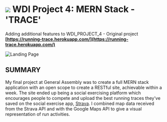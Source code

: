 # ![](https://ga-dash.s3.amazonaws.com/production/assets/logo-9f88ae6c9c3871690e33280fcf557f33.png) WDI Project 4: MERN Stack - 'TRACE'

Adding additional features to WDI_PROJECT_4 - Original project **[https://running-trace.herokuapp.com/](https://running-trace.herokuapp.com/)**

![Landing Page](Readme_Files/images/screenshot_landing.jpg)

## SUMMARY

My final project at General Assembly was to create a full MERN stack application with an open scope to create a RESTful site, achievable within a week. The site ended up being a social exercising platform which encourages people to compete and upload the best running traces they’ve saved on the social exercise app, [Strava](https://www.strava.com/). I combined map data received from the Strava API and with the Google Maps API to give a visual representation of run activities.
